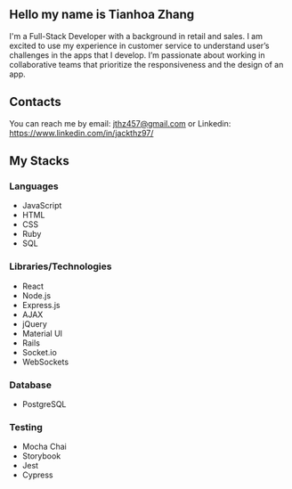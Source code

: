 ## Hello my name is Tianhoa Zhang
I'm a Full-Stack Developer with a background in retail and sales. I am excited to use my experience in customer service to understand user’s challenges in the apps that I develop. I’m passionate about working in collaborative teams that prioritize the responsiveness and the design of an app.

## Contacts
You can reach me by email: jthz457@gmail.com or Linkedin: https://www.linkedin.com/in/jackthz97/

## My Stacks
### Languages
- JavaScript
- HTML
- CSS 
- Ruby 
- SQL

### Libraries/Technologies
- React 
- Node.js 
- Express.js 
- AJAX 
- jQuery
- Material UI
- Rails
- Socket.io
- WebSockets

### Database
- PostgreSQL

### Testing
- Mocha Chai
- Storybook
- Jest
- Cypress
